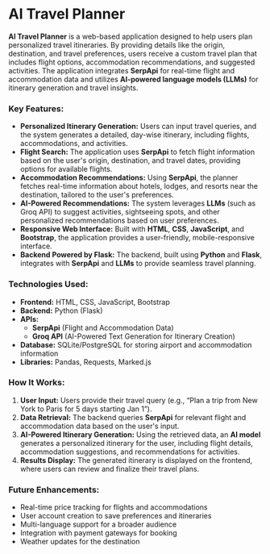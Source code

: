 # AI Travel Planner  

**AI Travel Planner** is a web-based application designed to help users plan personalized travel itineraries. By providing details like the origin, destination, and travel preferences, users receive a custom travel plan that includes flight options, accommodation recommendations, and suggested activities. The application integrates **SerpApi** for real-time flight and accommodation data and utilizes **AI-powered language models (LLMs)** for itinerary generation and travel insights.

### **Key Features:**  
- **Personalized Itinerary Generation:** Users can input travel queries, and the system generates a detailed, day-wise itinerary, including flights, accommodations, and activities.
- **Flight Search:** The application uses **SerpApi** to fetch flight information based on the user's origin, destination, and travel dates, providing options for available flights.
- **Accommodation Recommendations:** Using **SerpApi**, the planner fetches real-time information about hotels, lodges, and resorts near the destination, tailored to the user's preferences.
- **AI-Powered Recommendations:** The system leverages **LLMs** (such as Groq API) to suggest activities, sightseeing spots, and other personalized recommendations based on user preferences.
- **Responsive Web Interface:** Built with **HTML**, **CSS**, **JavaScript**, and **Bootstrap**, the application provides a user-friendly, mobile-responsive interface.
- **Backend Powered by Flask:** The backend, built using **Python** and **Flask**, integrates with **SerpApi** and **LLMs** to provide seamless travel planning.

### **Technologies Used:**  
- **Frontend:** HTML, CSS, JavaScript, Bootstrap  
- **Backend:** Python (Flask)  
- **APIs:**  
   - **SerpApi** (Flight and Accommodation Data)  
   - **Groq API** (AI-Powered Text Generation for Itinerary Creation)  
- **Database:** SQLite/PostgreSQL for storing airport and accommodation information  
- **Libraries:** Pandas, Requests, Marked.js  

### **How It Works:**  
1. **User Input:** Users provide their travel query (e.g., “Plan a trip from New York to Paris for 5 days starting Jan 1”).
2. **Data Retrieval:** The backend queries **SerpApi** for relevant flight and accommodation data based on the user's input.
3. **AI-Powered Itinerary Generation:** Using the retrieved data, an **AI model** generates a personalized itinerary for the user, including flight details, accommodation suggestions, and recommendations for activities.
4. **Results Display:** The generated itinerary is displayed on the frontend, where users can review and finalize their travel plans.

### **Future Enhancements:**  
- Real-time price tracking for flights and accommodations  
- User account creation to save preferences and itineraries  
- Multi-language support for a broader audience  
- Integration with payment gateways for booking  
- Weather updates for the destination  
